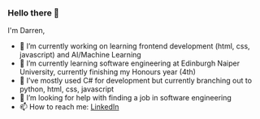 ### Hello there 👋
I'm Darren,

- 🔭 I’m currently working on learning frontend development (html, css, javascript) and AI/Machine Learning
- 🌱 I’m currently learning software engineering at Edinburgh Naiper University, currently finishing my Honours year (4th)
- 👯 I’ve mostly used C# for development but currently branching out to python, html, css, javascript
- 🤔 I’m looking for help with finding a job in software engineering
- 📫 How to reach me: [LinkedIn](https://www.linkedin.com/in/darren-bridges-4a11b6224/)
